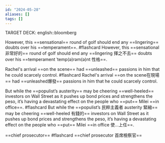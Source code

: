 ```yaml
---
id: "2024-05-28"
aliases: []
tags: []
---
```


TARGET DECK: english::bloomberg

However, this ==sensational== round of golf should end any ==lingering== doubts over his ==temperament==. #flashcard
However, this ==sensational 非常好的== round of golf should end any ==lingering 揮之不去== doubts over his ==temperament ˈtemp(ə)rəm(ə)nt 性格==.

Rachel's arrival ==on the scene== had ==unleashed== passions in him that he could scarcely control. #flashcard
Rachel's arrival ==on the scene在現場== had ==unleashed爆發== passions in him that he could scarcely control.

But while the ==populist’s austerity== may be cheering ==well-heeled== investors on Wall Street as it pushes up bond prices and strengthens the peso, it’s having a devastating effect on the people who ==put== Milei ==in office==. #flashcard 
But while the ==populist’s 民粹主義者 austerity 緊縮== may be cheering ==well-heeled 有錢的== investors on Wall Street as it pushes up bond prices and strengthens the peso, it’s having a devastating effect on the people who ==put== Milei ==in office 使...上任==.  

==chief prosecutor== #flashcard 
==chief prosecutor 首席檢察官==

